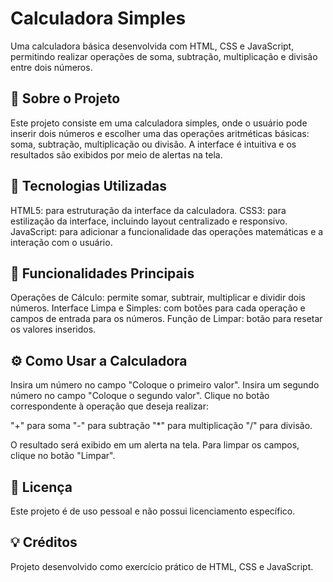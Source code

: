 # Calculadora Simples

Uma calculadora básica desenvolvida com HTML, CSS e JavaScript, permitindo realizar operações de soma, subtração, multiplicação e divisão entre dois números.

## 📝 Sobre o Projeto

Este projeto consiste em uma calculadora simples, onde o usuário pode inserir dois números e escolher uma das operações aritméticas básicas: soma, subtração, multiplicação ou divisão. A interface é intuitiva e os resultados são exibidos por meio de alertas na tela.

## 🚀 Tecnologias Utilizadas

HTML5: para estruturação da interface da calculadora.
CSS3: para estilização da interface, incluindo layout centralizado e responsivo.
JavaScript: para adicionar a funcionalidade das operações matemáticas e a interação com o usuário.

## 🎨 Funcionalidades Principais

Operações de Cálculo: permite somar, subtrair, multiplicar e dividir dois números.
Interface Limpa e Simples: com botões para cada operação e campos de entrada para os números.
Função de Limpar: botão para resetar os valores inseridos.

## ⚙️ Como Usar a Calculadora

Insira um número no campo "Coloque o primeiro valor".
Insira um segundo número no campo "Coloque o segundo valor".
Clique no botão correspondente à operação que deseja realizar:

"+" para soma
"-" para subtração
"*" para multiplicação
"/" para divisão.

O resultado será exibido em um alerta na tela.
Para limpar os campos, clique no botão "Limpar".

## 📄 Licença

Este projeto é de uso pessoal e não possui licenciamento específico.

## 💡 Créditos

Projeto desenvolvido como exercício prático de HTML, CSS e JavaScript.

